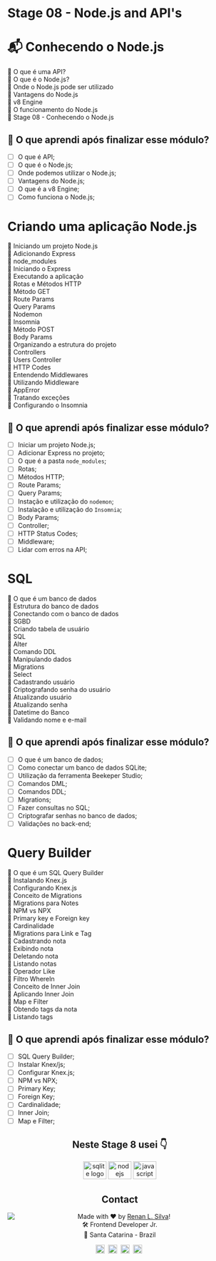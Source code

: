 # Stage 08 - Node.js and API's

# 📬 Conhecendo o Node.js

🚀 O que é uma API? </br>
🚀 O que é o Node.js? </br>
🚀 Onde o Node.js pode ser utilizado </br>
🚀 Vantagens do Node.js </br>
🚀 v8 Engine </br>
🚀 O funcionamento do Node.js </br>
🚀 Stage 08 - Conhecendo o Node.js </br>

## 🤔 O que aprendi após finalizar esse módulo?

- [ ] O que é API;
- [ ] O que é o Node.js;
- [ ] Onde podemos utilizar o Node.js;
- [ ] Vantagens do Node.js;
- [ ] O que é a v8 Engine;
- [ ] Como funciona o Node.js;

# Criando uma aplicação Node.js

🚀 Iniciando um projeto Node.js </br>
🚀 Adicionando Express </br>
🚀 node_modules </br>
🚀 Iniciando o Express </br>
🚀 Executando a aplicação </br>
🚀 Rotas e Métodos HTTP </br>
🚀 Método GET </br>
🚀 Route Params </br>
🚀 Query Params </br>
🚀 Nodemon </br>
🚀 Insomnia </br>
🚀 Método POST </br>
🚀 Body Params </br>
🚀 Organizando a estrutura do projeto </br>
🚀 Controllers </br>
🚀 Users Controller </br>
🚀 HTTP Codes </br>
🚀 Entendendo Middlewares </br>
🚀 Utilizando Middleware </br>
🚀 AppError </br>
🚀 Tratando exceções </br>
🚀 Configurando o Insomnia </br>

## 🤔 O que aprendi após finalizar esse módulo?

- [ ] Iniciar um projeto Node.js;
- [ ] Adicionar Express no projeto;
- [ ] O que é a pasta `node_modules`;
- [ ] Rotas;
- [ ] Métodos HTTP;
- [ ] Route Params;
- [ ] Query Params;
- [ ] Instação e utilização do `nodemon`;
- [ ] Instalação e utilização do `Insomnia`;
- [ ] Body Params;
- [ ] Controller;
- [ ] HTTP Status Codes;
- [ ] Middleware;
- [ ] Lidar com erros na API;

# SQL

🚀 O que é um banco de dados </br>
🚀 Estrutura do banco de dados </br>
🚀 Conectando com o banco de dados </br>
🚀 SGBD </br>
🚀 Criando tabela de usuário </br>
🚀 SQL </br>
🚀 Alter </br>
🚀 Comando DDL </br>
🚀 Manipulando dados </br>
🚀 Migrations </br>
🚀 Select </br>
🚀 Cadastrando usuário </br>
🚀 Criptografando senha do usuário </br>
🚀 Atualizando usuário </br>
🚀 Atualizando senha </br>
🚀 Datetime do Banco </br>
🚀 Validando nome e e-mail </br>

## 🤔 O que aprendi após finalizar esse módulo?

- [ ] O que é um banco de dados;
- [ ] Como conectar um banco de dados SQLite;
- [ ] Utilização da ferramenta Beekeper Studio;
- [ ] Comandos DML;
- [ ] Comandos DDL;
- [ ] Migrations;
- [ ] Fazer consultas no SQL;
- [ ] Criptografar senhas no banco de dados;
- [ ] Validações no back-end;

# Query Builder

🚀 O que é um SQL Query Builder </br>
🚀 Instalando Knex.js </br>
🚀 Configurando Knex.js </br>
🚀 Conceito de Migrations </br>
🚀 Migrations para Notes </br>
🚀 NPM vs NPX </br>
🚀 Primary key e Foreign key </br>
🚀 Cardinalidade </br>
🚀 Migrations para Link e Tag </br>
🚀 Cadastrando nota </br>
🚀 Exibindo nota </br>
🚀 Deletando nota </br>
🚀 Listando notas </br>
🚀 Operador Like </br>
🚀 Filtro WhereIn </br>
🚀 Conceito de Inner Join </br>
🚀 Aplicando Inner Join </br>
🚀 Map e Filter </br>
🚀 Obtendo tags da nota </br>
🚀 Listando tags </br>

## 🤔 O que aprendi após finalizar esse módulo?

- [ ] SQL Query Builder;
- [ ] Instalar Knex/js;
- [ ] Configurar Knex.js;
- [ ] NPM vs NPX;
- [ ] Primary Key;
- [ ] Foreign Key;
- [ ] Cardinalidade;
- [ ] Inner Join;
- [ ] Map e Filter;

<h2 align="center">Neste Stage 8 usei 👇</h2>

<div align="center">

<img src="https://cdn.jsdelivr.net/gh/devicons/devicon/icons/sqlite/sqlite-original-wordmark.svg" height="40" width="52" alt="sqlite logo" />
<img src="https://cdn.jsdelivr.net/gh/devicons/devicon/icons/nodejs/nodejs-original.svg" height="40" width="52" alt="nodejs logo" />
<img src="https://cdn.jsdelivr.net/gh/devicons/devicon/icons/javascript/javascript-original.svg" height="40" width="52" alt="javascript logo" />

## Contact

<img align="left" src="https://avatars.githubusercontent.com/renyzeraa?size=100">

Made with ❤️ by [Renan L. Silva](https://github.com/renyzeraa)! <br>
🛠 Frontend Developer Jr. <br>
📍 Santa Catarina - Brazil <br>

<a href="https://www.linkedin.com/in/renyzeraa" target="_blank"><img src="https://img.shields.io/badge/LinkedIn-0077B5?style=flat&logo=linkedin&logoColor=white" alt="LinkedIn Badge" height="20"></a>&nbsp;
<a href="mailto:renansilvaytb@gmail.com" target="_blank"><img src="https://img.shields.io/badge/Gmail-D14836?style=flat&logo=gmail&logoColor=white" alt="Gmail Badge" height="20"></a>&nbsp;
<a href="#"><img src="https://img.shields.io/badge/Discord-%237289DA.svg?logo=discord&logoColor=white" title="renan_s#7826" alt="Discord Badge" height="20"></a>&nbsp;
<a href="https://www.github.com/renyzeraa" target="_blank"><img src="https://img.shields.io/badge/GitHub-100000?style=flat&logo=github&logoColor=white" alt="GitHub Badge" height="20"></a>&nbsp;

<br clear="left"/>
